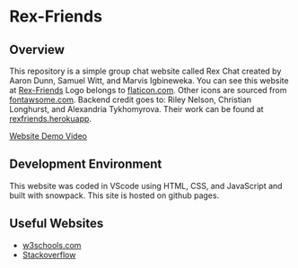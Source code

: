 # Rex-Friends
## Overview

This repository is a simple group chat website called Rex Chat created by Aaron Dunn, Samuel Witt, and Marvis Igbineweka. You can see this website at [Rex-Friends](https://valiantwolf.github.io/Rex-Friends/build/) Logo belongs to [flaticon.com](https://www.flaticon.com/). Other icons are sourced from [fontawsome.com](https://fontawesome.com/).
Backend credit goes to: Riley Nelson, Christian Longhurst, and Alexandria Tykhomyrova. Their work can be found at [rexfriends.herokuapp](https://rexfriends.herokuapp.com/).


[Website Demo Video](https://www.youtube.com/watch?v=-aLYvZ5sX28)

## Development Environment

This website was coded in VScode using HTML, CSS, and JavaScript and built with snowpack. This site is hosted on github pages.


## Useful Websites

* [w3schools.com](https://www.w3schools.com/)
* [Stackoverflow](https://stackoverflow.com/questions/)

